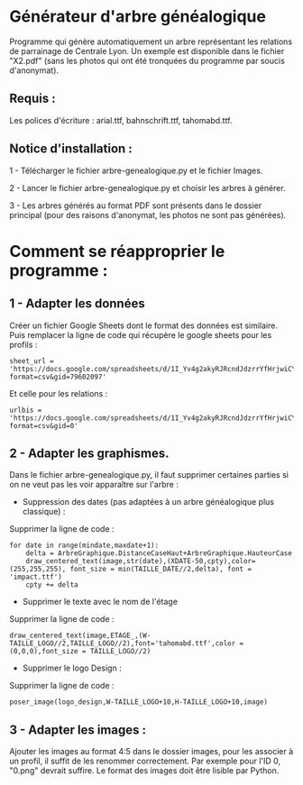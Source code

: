 # Générateur d'arbre généalogique
Programme qui génère automatiquement un arbre représentant les relations de parrainage de Centrale Lyon. Un exemple est disponible dans le fichier "X2.pdf" (sans les photos qui ont été tronquées du programme par soucis d'anonymat).

## Requis : 
Les polices d'écriture : arial.ttf, bahnschrift.ttf, tahomabd.ttf.

## Notice d'installation :
1 - Télécharger le fichier arbre-genealogique.py et le fichier Images.

2 - Lancer le fichier arbre-genealogique.py et choisir les arbres à générer.

3 - Les arbres générés au format PDF sont présents dans le dossier principal (pour des raisons d'anonymat, les photos ne sont pas générées).

# Comment se réapproprier le programme :

## 1 - Adapter les données
Créer un fichier Google Sheets dont le format des données est similaire. Puis remplacer la ligne de code qui récupère le google sheets pour les profils : 

    sheet_url = 'https://docs.google.com/spreadsheets/d/1I_Yv4g2akyRJRcndJdzrrYfHrjwiCYxrtptrOJ95YhU/export?format=csv&gid=79602097'

Et celle pour les relations : 

    urlbis = 'https://docs.google.com/spreadsheets/d/1I_Yv4g2akyRJRcndJdzrrYfHrjwiCYxrtptrOJ95YhU/export?format=csv&gid=0'

## 2 - Adapter les graphismes.
Dans le fichier arbre-genealogique.py, il faut supprimer certaines parties si on ne veut pas les voir apparaître sur l'arbre : 

- Suppression des dates (pas adaptées à un arbre généalogique plus classique) :
  
Supprimer la ligne de code :

    for date in range(mindate,maxdate+1):
        delta = ArbreGraphique.DistanceCaseHaut+ArbreGraphique.HauteurCase        
        draw_centered_text(image,str(date),(XDATE-50,cpty),color=(255,255,255), font_size = min(TAILLE_DATE//2,delta), font = 'impact.ttf')
        cpty += delta

- Supprimer le texte avec le nom de l'étage
  
Supprimer la ligne de code :     

    draw_centered_text(image,ETAGE_,(W-TAILLE_LOGO//2,TAILLE_LOGO//2),font='tahomabd.ttf',color = (0,0,0),font_size = TAILLE_LOGO//2)

- Supprimer le logo Design :

Supprimer la ligne de code : 

    poser_image(logo_design,W-TAILLE_LOGO+10,H-TAILLE_LOGO+10,image)

## 3 - Adapter les images :
Ajouter les images au format 4:5 dans le dossier images, pour les associer à un profil, il suffit de les renommer correctement. Par exemple pour l'ID 0, "0.png" devrait suffire. Le format des images doit être lisible par Python.

        

